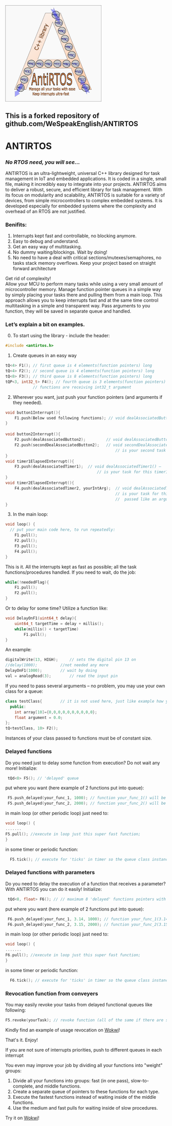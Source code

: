 <img src="https://github.com/WeSpeakEnglish/images/blob/main/logo_antirtos.png" width="300">

## This is a forked repository of github.com/WeSpeakEnglish/ANTIRTOS

# ANTIRTOS 
### *No RTOS need, you will see...*
ANTIRTOS is an ultra-lightweight, universal C++ library designed for task management in IoT and embedded applications. It is coded in a single, small file, making it incredibly easy to integrate into your projects. ANTIRTOS aims to deliver a robust, secure, and efficient library for task management. With its focus on modularity and scalability, ANTIRTOS is suitable for a variety of devices, from simple microcontrollers to complex embedded systems.
It is developed especially for embedded systems where the complexity and overhead of an RTOS are not justified.

### Benifits:
1.	Interrupts kept fast and controllable, no blocking anymore.
2.	Easy to debug and understand. 
3.	Get an easy way of multitasking.
4.	No dummy waiting/blockings. Wait by doing!
5.	No need to have a deal with critical sections/mutexes/semaphores, no tasks stack memory overflows. Keep your project based on straight forward architecture

Get rid of complexity!   
Allow your MCU to perform many tasks while using a very small amount of microcontroller memory. Manage function pointer queues in a simple way by simply placing your tasks there and pulling them from a main loop. This approach allows you to keep interrupts fast and at the same time control multitasking in a simple and transparent way. Pass arguments to you function, they will be saved in separate queue and handled.

### Let’s explain a bit on examples.

0. To start using the library - include the header:
```cpp
#include <antirtos.h>
```

1.	Create queues in an easy way
```cpp
tQ<4> F1(); // first queue is 4 elements(function pointers) long
tQ<4> F2(); // second queue is 4 elements(function pointers) long
tQ<8> F3(); // third queue is 8 elements(function pointers) long
tQP<3, int32_t> F4(); // fourth queue is 3 elements(function pointers)
		    // functions are receiving int32_t argument
```


2.	Wherever you want, just push your function pointers (and arguments if they needed).  

```cpp
void button1Interrupt(){
	F1.push(Below used following functions); // void dealAssociatedButton1() – is your task for this button
}
  
void button2Interrupt(){
	F2.push(dealAssociatedButton2);         // void dealAssociatedButton2() – is your task for this button
	F2.push(secondDealAssociatedButton2);   // void secondDealAssociatedButton2() – 
                                                // is your second task for this button
}
void timer1ElapsedInterrupt(){
	F3.push(dealAssociatedTimer1);  // void dealAssociatedTimer1() – 
                                        // is your task for this timer1 event 
}
void timer2ElapsedInterrupt(){
	F4.push(dealAssociatedTimer2, yourIntArg);  // void dealAssociatedTimer2(int yourIntArg) – 
                                                // is your task for this timer2 event and the variable yourIntArg
                                                //  passed like an argument 
}
```    

3.	In the main loop:
```cpp
void loop() {
  // put your main code here, to run repeatedly:
	F1.pull();
	F2.pull();
	F3.pull();
	F4.pull();
}
```

This is it. All the interrupts kept as fast as possible; all the task functions/procedures handled.
If you need to wait, do the job:
```cpp
while(!neededFlag){
	F1.pull();
	F2.pull();
}
```
Or to delay for some time? Utilize a function like:
```cpp
void DelayOnF1(uint64_t delay){
	uint64_t targetTime = delay + millis();
	while(millis() < targetTime) 
		F1.pull();
}
```


An example:
```cpp
digitalWrite(13, HIGH); 	// sets the digital pin 13 on
//delay(1000);  		//not needed any more
DelayOnF1(1000);		// wait by doing
val = analogRead(3);  		// read the input pin
```


If you need to pass several arguments – no problem, you may use your own class for a queue:
```cpp
class testClass{        // it is not used here, just like example how you may pass complex argument to your functions in queue
  public:
    int array[10]={0,0,0,0,0,0,0,0,0,0};
    float argument = 0.0;
};
tQ<testClass, 10> F2();
```
Instances of your class passed to functions must be of constant size.

### Delayed functions
Do you need just to delay some function from execution? Do not wait any more!
Initialize:
```cpp
 tQd<8> F5(); // 'delayed' queue

 ```
put where you want (here example of 2 functions put into queue):
```cpp
 F5.push_delayed(your_func_1, 1000); // function your_func_1() will be delayed for 1000 'ticks'
 F5.push_delayed(your_func_2, 2000); // function your_func_2() will be delayed for 2000 'ticks'
 ```
 
 in main loop (or other periodic loop) just need to:
 ```cpp
 void loop() {
 .......
 F5.pull(); //execute in loop just this super fast function;
 }
 ```
 in some timer or periodic function:
  ```cpp
	F5.tick(); // execute for 'ticks' in timer so the queue class instance will know then to initiate execution
  ```
  
  ### Delayed functions with parameters
Do you need to delay the execution of a function that receives a parameter? With ANTIRTOS you can do it easily!
Initialize:
```cpp
 tQd<8, float> F6(); // // maximum 8 'delayed' functions pointers with parameters in queue

 ```
put where you want (here example of 2 functions put into queue):
```cpp
 F6.push_delayed(your_func_1, 3.14, 1000); // function your_func_1(3.14) will be delayed for 1000 'ticks'
 F6.push_delayed(your_func_2, 3.15, 2000); // function your_func_2(3.15) will be delayed for 2000 'ticks'
 ```
 
 in main loop (or other periodic loop) just need to:
 ```cpp
 void loop() {
 .......
 F6.pull(); //execute in loop just this super fast function;
 }
 ```
 in some timer or periodic function:
  ```cpp
	F6.tick(); // execute for 'ticks' in timer so the queue class instance will know then to initiate execution
  ```

  ### Revocation function from conveyers
  You may easily revoke your tasks from delayed functional queues like following:
   ```cpp
  F5.revoke(yourTask); // revoke function (all of the same if there are several of them) from the F5 queue
  ```
Kindly find an example of usage revocation on [Wokwi](https://wokwi.com/projects/411101121732784129)!

That's it. Enjoy! 
 

If you are not sure of interrupts priorities, push to different queues in each interrupt

You even may improve your job by dividing all your functions into "weight" groups:
1.	Divide all your functions into groups: fast (in one pass), slow-to-complete, and middle functions.
2.	Create a separate queue of pointers to these functions for each type.
3.	Execute the fastest functions instead of waiting inside of the middle functions.
4.	Use the medium and fast pulls for waiting inside of slow procedures.

Try it on [Wokwi](https://wokwi.com/projects/410932957331738625)!

